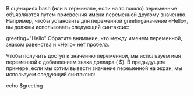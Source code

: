 В сценариях bash (или в терминале, если на то пошло) переменные объявляются путем присвоения имени переменной другому значению. Например, чтобы установить для переменной greetingзначение «Hello», вы должны использовать следующий синтаксис:

greeting="Hello"
Обратите внимание, что между именем переменной, знаком равенства и «Hello» нет пробела.

Чтобы получить доступ к значению переменной, мы используем имя переменной с добавлением знака доллара ( $). В предыдущем примере, если мы хотим вывести значение переменной на экран, мы используем следующий синтаксис:

echo $greeting